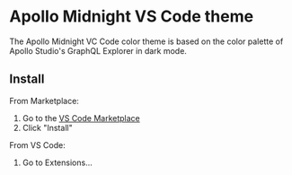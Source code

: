 # Apollo Midnight VS Code theme

The Apollo Midnight VC Code color theme is based on the color palette of Apollo Studio's GraphQL Explorer in dark mode.

## Install

From Marketplace:

1. Go to the [VS Code Marketplace](#)
2. Click "Install"

From VS Code:

1. Go to Extensions...